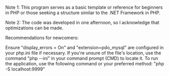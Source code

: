 Note 1: This program serves as a basic template or reference for beginners in PHP or those seeking a structure similar to the .NET Framework in PHP.

Note 2: The code was developed in one afternoon, so I acknowledge that optimizations can be made.

Recommendations for newcomers:

Ensure "display_errors = On" and "extension=pdo_mysql" are configured in your php.ini file if necessary.
If you're unsure of the file's location, use the command "php --ini" in your command prompt (CMD) to locate it.
To run the application, use the following command or your preferred method: "php -S localhost:9999"
